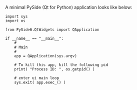 A minimal PySide (Qt for Python) application looks like below: <br>

    import sys 
    import os
    
    from PySide6.QtWidgets import QApplication
    
    if __name__ == "__main__":
        #
        # Main
        #
        app = QApplication(sys.argv)
    
        # To kill this app, kill the following pid
        print( "Process ID: ", os.getpid() )
    
        # enter ui main loop 
        sys.exit( app.exec_() )
    

